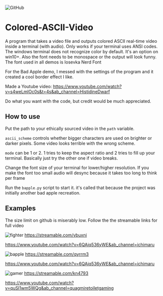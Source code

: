 ![GitHub](https://img.shields.io/github/license/hunar4321/life_code)

# Colored-ASCII-Video
A program that takes a video file and outputs colored ASCII real-time video inside a terminal (with audio). Only works if your terminal uses ANSI codes. The windows terminal does not recognize color by default. It's an option on win10+. Also the font needs to be monospace or the output will look funny. The font used in all demos is Iosevka Nerd Font

For the Bad Apple demo, I messed with the settings of the program and it created a cool border effect I like.

Made a Youtube video: https://www.youtube.com/watch?v=s4weLmlOc0s&t=4s&ab_channel=HistidineDwarf

Do what you want with the code, but credit would be much appreciated.

How to use
-------------
Put the path to your ethically sourced video in the `path` variable. 

`ascii_scheme` controls whether bigger characters are used on brighter or darker pixels. Some video looks terrible with the wrong scheme.

`mode` can be 1 or 2. 1 tries to keep the aspect ratio and 2 tries to fill up your terminal. Basically just try the other one if video breaks.

Change the font size of your terminal for lower/higher resolution. If you make the font too small audio will desync because it takes too long to think per frame

Run the `bapple.py` script to start it. it's called that because the project was initially another bad apple recreation.

Examples
---------
The size limit on github is miserably low. Follow the the streamable links for full video

![fighter](https://user-images.githubusercontent.com/96934612/202935752-28bbe7c7-34e9-475e-8e94-73be04358da9.gif)
https://streamable.com/vbuxni

https://www.youtube.com/watch?v=6QAiq536yWE&ab_channel=ichimaru

![bapple](https://user-images.githubusercontent.com/96934612/202935774-eb57d621-dc68-4917-94f9-1b1fe77a54be.gif)
https://streamable.com/qyrrm3

https://www.youtube.com/watch?v=6QAiq536yWE&ab_channel=ichimaru

![gamer](https://user-images.githubusercontent.com/96934612/202935903-ff8285fa-95af-41b6-9614-d499234711e8.gif)
https://streamable.com/kn4793

https://www.youtube.com/watch?v=quSI1wm5WQg&ab_channel=quagmiretoiletgaming
